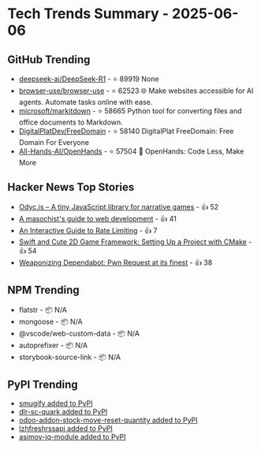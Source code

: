 # Tech Trends Summary - 2025-06-06

## GitHub Trending
- [deepseek-ai/DeepSeek-R1](https://github.com/deepseek-ai/DeepSeek-R1) - ⭐ 89919
  None
- [browser-use/browser-use](https://github.com/browser-use/browser-use) - ⭐ 62523
  🌐 Make websites accessible for AI agents. Automate tasks online with ease.
- [microsoft/markitdown](https://github.com/microsoft/markitdown) - ⭐ 58665
  Python tool for converting files and office documents to Markdown.
- [DigitalPlatDev/FreeDomain](https://github.com/DigitalPlatDev/FreeDomain) - ⭐ 58140
  DigitalPlat FreeDomain: Free Domain For Everyone
- [All-Hands-AI/OpenHands](https://github.com/All-Hands-AI/OpenHands) - ⭐ 57504
  🙌 OpenHands: Code Less, Make More

## Hacker News Top Stories
- [Odyc.js – A tiny JavaScript library for narrative games](https://odyc.dev) - 👍 52
- [A masochist's guide to web development](https://sebastiano.tronto.net/blog/2025-06-06-webdev/) - 👍 41
- [An Interactive Guide to Rate Limiting](https://blog.sagyamthapa.com.np/interactive-guide-to-rate-limiting) - 👍 7
- [Swift and Cute 2D Game Framework: Setting Up a Project with CMake](https://layer22.com/swift-and-cute-framework-setting-up-a-project-with-cmake) - 👍 54
- [Weaponizing Dependabot: Pwn Request at its finest](https://boostsecurity.io/blog/weaponizing-dependabot-pwn-request-at-its-finest) - 👍 38

## NPM Trending
- flatstr - 📦 N/A
- mongoose - 📦 N/A
- @vscode/web-custom-data - 📦 N/A
- autoprefixer - 📦 N/A
- storybook-source-link - 📦 N/A

## PyPI Trending
- [smugify added to PyPI](https://pypi.org/project/smugify/)
- [dlr-sc-quark added to PyPI](https://pypi.org/project/dlr-sc-quark/)
- [odoo-addon-stock-move-reset-quantity added to PyPI](https://pypi.org/project/odoo-addon-stock-move-reset-quantity/)
- [lzhfreshrssapi added to PyPI](https://pypi.org/project/lzhfreshrssapi/)
- [asimov-jq-module added to PyPI](https://pypi.org/project/asimov-jq-module/)
